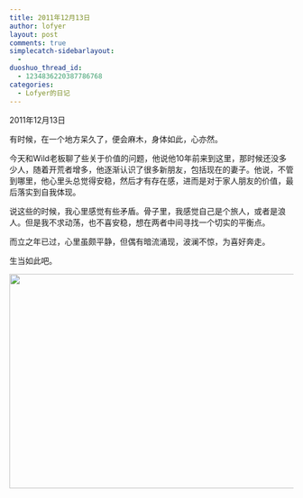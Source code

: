 ```yaml
---
title: 2011年12月13日
author: lofyer
layout: post
comments: true
simplecatch-sidebarlayout:
  - 
duoshuo_thread_id:
  - 1234836220387786768
categories:
  - Lofyer的日记
---
```

2011年12月13日

有时候，在一个地方呆久了，便会麻木，身体如此，心亦然。

今天和Wild老板聊了些关于价值的问题，他说他10年前来到这里，那时候还没多少人，随着开荒者增多，他逐渐认识了很多新朋友，包括现在的妻子。他说，不管到哪里，他心里头总觉得安稳，然后才有存在感，进而是对于家人朋友的价值，最后落实到自我体现。

说这些的时候，我心里感觉有些矛盾。骨子里，我感觉自己是个旅人，或者是浪人。但是我不求动荡，也不喜安稳，想在两者中间寻找一个切实的平衡点。

而立之年已过，心里虽颇平静，但偶有暗流涌现，波澜不惊，为喜好奔走。

生当如此吧。

[<img class="alignnone size-full wp-image-681" title="675" src="http://lofyer.org/wp-content/uploads/2011/12/675.jpg" alt="" width="615" height="381" />][1]

 [1]: http://lofyer.org/wp-content/uploads/2011/12/675.jpg